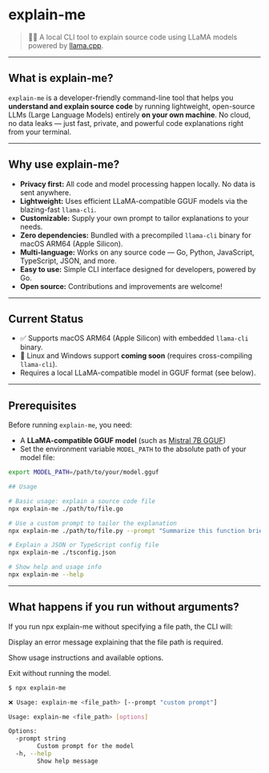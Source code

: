 # explain-me

> 🧠🚀 A local CLI tool to explain source code using LLaMA models powered by [llama.cpp](https://github.com/ggerganov/llama.cpp).

---

## What is explain-me?

`explain-me` is a developer-friendly command-line tool that helps you **understand and explain source code** by running lightweight, open-source LLMs (Large Language Models) entirely **on your own machine**. No cloud, no data leaks — just fast, private, and powerful code explanations right from your terminal.

---

## Why use explain-me?

- **Privacy first:** All code and model processing happen locally. No data is sent anywhere.
- **Lightweight:** Uses efficient LLaMA-compatible GGUF models via the blazing-fast `llama-cli`.
- **Customizable:** Supply your own prompt to tailor explanations to your needs.
- **Zero dependencies:** Bundled with a precompiled `llama-cli` binary for macOS ARM64 (Apple Silicon).
- **Multi-language:** Works on any source code — Go, Python, JavaScript, TypeScript, JSON, and more.
- **Easy to use:** Simple CLI interface designed for developers, powered by Go.
- **Open source:** Contributions and improvements are welcome!

---

## Current Status

- ✅ Supports macOS ARM64 (Apple Silicon) with embedded `llama-cli` binary.
- 🚧 Linux and Windows support **coming soon** (requires cross-compiling `llama-cli`).
- Requires a local LLaMA-compatible model in GGUF format (see below).

---

## Prerequisites

Before running `explain-me`, you need:

- A **LLaMA-compatible GGUF model** (such as [Mistral 7B GGUF](https://huggingface.co/TheBloke/mistral-7B-Instruct-GGUF))
- Set the environment variable `MODEL_PATH` to the absolute path of your model file:

```bash
export MODEL_PATH=/path/to/your/model.gguf

## Usage

# Basic usage: explain a source code file
npx explain-me ./path/to/file.go

# Use a custom prompt to tailor the explanation
npx explain-me ./path/to/file.py --prompt "Summarize this function briefly:"

# Explain a JSON or TypeScript config file
npx explain-me ./tsconfig.json

# Show help and usage info
npx explain-me --help
```
---

## What happens if you run without arguments?
If you run npx explain-me without specifying a file path, the CLI will:

Display an error message explaining that the file path is required.

Show usage instructions and available options.

Exit without running the model.

```bash
$ npx explain-me

❌ Usage: explain-me <file_path> [--prompt "custom prompt"]

Usage: explain-me <file_path> [options]

Options:
  -prompt string
        Custom prompt for the model
  -h, --help
        Show help message
```
